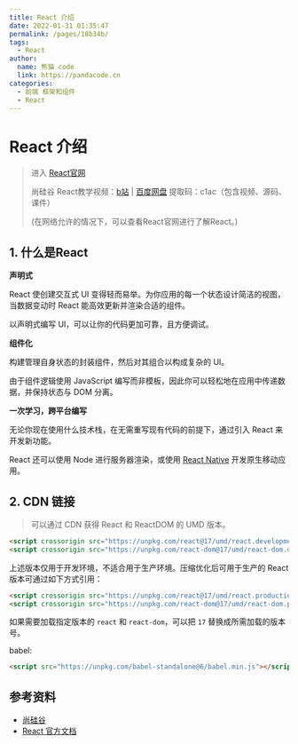 ```yaml
---
title: React 介绍
date: 2022-01-31 01:35:47
permalink: /pages/18b34b/
tags: 
  - React
author: 
  name: 熊猫 code
  link: https://pandacode.cn
categories: 
  - 前端 框架和组件
  - React
---
```

# React 介绍

> 进入 [React官网](https://zh-hans.reactjs.org)  
>
> 尚硅谷 React教学视频：[b站](https://www.bilibili.com/video/BV1wy4y1D7JT?p=1) | [百度网盘](https://pan.baidu.com/s/1jEZvC45ZgX4N4Jc1MeFQWw) 提取码：c1ac（包含视频、源码、课件）
>
> (在网络允许的情况下，可以查看React官网进行了解React。)

## 1. 什么是React

**声明式**

React 使创建交互式 UI 变得轻而易举。为你应用的每一个状态设计简洁的视图，当数据变动时 React 能高效更新并渲染合适的组件。

以声明式编写 UI，可以让你的代码更加可靠，且方便调试。

**组件化**

构建管理自身状态的封装组件，然后对其组合以构成复杂的 UI。

由于组件逻辑使用 JavaScript 编写而非模板，因此你可以轻松地在应用中传递数据，并保持状态与 DOM 分离。

**一次学习，跨平台编写**

无论你现在使用什么技术栈，在无需重写现有代码的前提下，通过引入 React 来开发新功能。

React 还可以使用 Node 进行服务器渲染，或使用 [React Native](https://reactnative.dev/) 开发原生移动应用。

## 2. CDN 链接

>  可以通过 CDN 获得 React 和 ReactDOM 的 UMD 版本。

```html
<script crossorigin src="https://unpkg.com/react@17/umd/react.development.js"></script>
<script crossorigin src="https://unpkg.com/react-dom@17/umd/react-dom.development.js"></script>
```

上述版本仅用于开发环境，不适合用于生产环境。压缩优化后可用于生产的 React 版本可通过如下方式引用：

```html
<script crossorigin src="https://unpkg.com/react@17/umd/react.production.min.js"></script>
<script crossorigin src="https://unpkg.com/react-dom@17/umd/react-dom.production.min.js"></script>
```

如果需要加载指定版本的 `react` 和 `react-dom`，可以把 `17` 替换成所需加载的版本号。



babel:

```html
<script src="https://unpkg.com/babel-standalone@6/babel.min.js"></script>
```

## 参考资料

- [尚硅谷](http://www.atguigu.com)
- [React 官方文档](https://zh-hans.reactjs.org)



